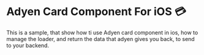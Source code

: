 # Adyen Card Component For iOS  💳

This is a sample, that show how ti use Adyen card component in ios, how to manage the loader, and return the data that adyen gives you back, to send to your backend.
